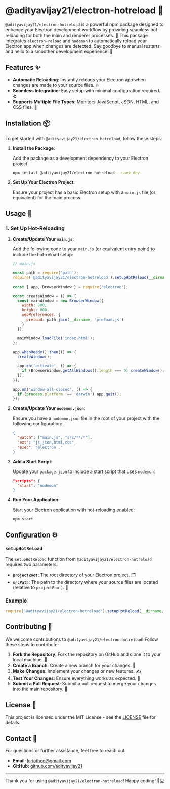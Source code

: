 # @adityavijay21/electron-hotreload 🚀

`@adityavijay21/electron-hotreload` is a powerful npm package designed to enhance your Electron development workflow by providing seamless hot-reloading for both the main and renderer processes. 🎉 This package integrates `electron-reload` and `nodemon` to automatically reload your Electron app when changes are detected. Say goodbye to manual restarts and hello to a smoother development experience! 🔄

## Features ✨

- **Automatic Reloading**: Instantly reloads your Electron app when changes are made to your source files. 🔥
- **Seamless Integration**: Easy setup with minimal configuration required. ⚙️
- **Supports Multiple File Types**: Monitors JavaScript, JSON, HTML, and CSS files. 📁

## Installation 📦

To get started with `@adityavijay21/electron-hotreload`, follow these steps:

1. **Install the Package**:

   Add the package as a development dependency to your Electron project:

   ```sh
   npm install @adityavijay21/electron-hotreload --save-dev
   ```

2. **Set Up Your Electron Project**:

   Ensure your project has a basic Electron setup with a `main.js` file (or equivalent) for the main process.

## Usage 🚀

### 1. Set Up Hot-Reloading

1. **Create/Update Your `main.js`**:

   Add the following code to your `main.js` (or equivalent entry point) to include the hot-reload setup:

   ```javascript
   // main.js

   const path = require('path');
   require('@adityavijay21/electron-hotreload').setupHotReload(__dirname, 'src');

   const { app, BrowserWindow } = require('electron');

   const createWindow = () => {
     const mainWindow = new BrowserWindow({
       width: 800,
       height: 600,
       webPreferences: {
         preload: path.join(__dirname, 'preload.js')
       }
     });

     mainWindow.loadFile('index.html');
   };

   app.whenReady().then(() => {
     createWindow();

     app.on('activate', () => {
       if (BrowserWindow.getAllWindows().length === 0) createWindow();
     });
   });

   app.on('window-all-closed', () => {
     if (process.platform !== 'darwin') app.quit();
   });
   ```

2. **Create/Update Your `nodemon.json`**:

   Ensure you have a `nodemon.json` file in the root of your project with the following configuration:

   ```json
   {
     "watch": ["main.js", "src/**/*"],
     "ext": "js,json,html,css",
     "exec": "electron ."
   }
   ```

3. **Add a Start Script**:

   Update your `package.json` to include a start script that uses `nodemon`:

   ```json
   "scripts": {
     "start": "nodemon"
   }
   ```

4. **Run Your Application**:

   Start your Electron application with hot-reloading enabled:

   ```sh
   npm start
   ```

## Configuration ⚙️

### `setupHotReload`

The `setupHotReload` function from `@adityavijay21/electron-hotreload` requires two parameters:

- **`projectRoot`**: The root directory of your Electron project. 🗂️
- **`srcPath`**: The path to the directory where your source files are located (relative to `projectRoot`). 📂

### Example

```javascript
require('@adityavijay21/electron-hotreload').setupHotReload(__dirname, 'src');
```

## Contributing 🤝

We welcome contributions to `@adityavijay21/electron-hotreload`! Follow these steps to contribute:

1. **Fork the Repository**: Fork the repository on GitHub and clone it to your local machine. 🍴
2. **Create a Branch**: Create a new branch for your changes. 🌿
3. **Make Changes**: Implement your changes or new features. ✍️
4. **Test Your Changes**: Ensure everything works as expected. 🧪
5. **Submit a Pull Request**: Submit a pull request to merge your changes into the main repository. 🔄

## License 📜

This project is licensed under the MIT License - see the [LICENSE](LICENSE) file for details.

## Contact 📧

For questions or further assistance, feel free to reach out:

- **Email**: [kiriotheo@gmail.com](mailto:kiriotheo@gmail.com)
- **GitHub**: [github.com/adityavijay21](https://github.com/adityavijay21)

---

Thank you for using `@adityavijay21/electron-hotreload`! Happy coding! 🚀💻
